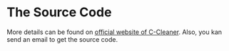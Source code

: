 # The Source Code
More details can be found on  [official website of C-Cleaner](https://cc.cpanx.com).
Also, you kan send an email to get the source code.
